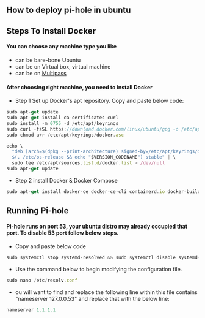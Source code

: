 ## How to deploy pi-hole in ubuntu

## Steps To Install Docker

#### You can choose any machine type you like

- can be bare-bone Ubuntu
- can be on Virtual box, virtual machine
- can be on [Multipass](https://multipass.run/install)

#### After choosing right machine, you need to install Docker

- Step 1 Set up Docker's apt repository. Copy and paste below code:

```js
sudo apt-get update
sudo apt-get install ca-certificates curl
sudo install -m 0755 -d /etc/apt/keyrings
sudo curl -fsSL https://download.docker.com/linux/ubuntu/gpg -o /etc/apt/keyrings/docker.asc
sudo chmod a+r /etc/apt/keyrings/docker.asc

echo \
  "deb [arch=$(dpkg --print-architecture) signed-by=/etc/apt/keyrings/docker.asc] https://download.docker.com/linux/ubuntu \
  $(. /etc/os-release && echo "$VERSION_CODENAME") stable" | \
  sudo tee /etc/apt/sources.list.d/docker.list > /dev/null
sudo apt-get update
```

- Step 2 install Docker & Docker Compose

```js
sudo apt-get install docker-ce docker-ce-cli containerd.io docker-buildx-plugin docker-compose-plugin
```

## Running Pi-hole

#### Pi-hole runs on port 53, your ubuntu distro may already occupied that port. To disable 53 port follow below steps.

- Copy and paste below code

```js
sudo systemctl stop systemd-resolved && sudo systemctl disable systemd-resolved
```

- Use the command below to begin modifying the configuration file.

```js
sudo nano /etc/resolv.conf
```

- ou will want to find and replace the following line within this file contains "nameserver 127.0.0.53" and replace that with the below line:

```js
nameserver 1.1.1.1
```
